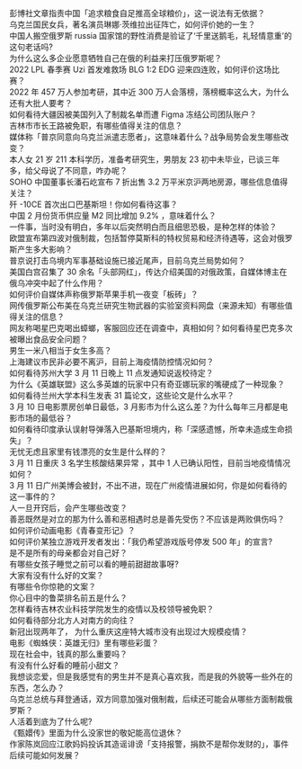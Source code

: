 彭博社文章指责中国「追求粮食自足推高全球粮价」，这一说法有无依据？  
乌克兰国民女兵，著名演员琳娜·茨维拉出征阵亡，如何评价她的一生？  
中国人搬空俄罗斯 russia 国家馆的野性消费是验证了‘千里送鹅毛，礼轻情意重’的这句老话吗?  
为什么这么多企业愿意牺牲自己在俄的利益来打压俄罗斯呢？  
2022 LPL 春季赛 Uzi 首发难救场 BLG 1:2 EDG 迎来四连败，如何评价这场比赛？  
2022 年 457 万人参加考研，其中近 300 万人会落榜，落榜概率这么大，为什么还有大批人要考？  
如何看待大疆因被美国列入了制裁名单而遭 Figma 冻结公司团队账户？  
吉林市市长王路被免职，有哪些值得关注的信息？  
媒体称「普京同意向乌克兰派遣志愿者」，这意味着什么？战争局势会发生哪些改变？  
本人女 21 岁 211 本科学历，准备考研究生，男朋友 23 初中未毕业，已谈三年多，给父母说了不同意，咋办呢？  
SOHO 中国董事长潘石屹宣布 7 折出售 3.2 万平米京沪两地房源，哪些信息值得关注？  
歼 -10CE 首次出口巴基斯坦！你如何看待这事？  
中国 2 月份货币供应量 M2 同比增加 9.2% ，意味着什么？  
一件事，当时没有明白，多年以后突然明白而且细思恐极，是种怎样的体验？  
欧盟宣布第四波对俄制裁，包括暂停莫斯科的特权贸易和经济待遇等，这会对俄罗斯产生多大影响？  
普京说打击乌境内军事基础设施已接近尾声，目前乌克兰局势如何？  
美国白宫召集了 30 余名「头部网红」，传达介绍美国的对俄政策，自媒体博主在俄乌冲突中起了什么作用？  
如何评价自媒体声称俄罗斯苹果手机一夜变「板砖」？  
网传俄罗斯公布美在乌克兰研究生物武器的实验室资料网盘（来源未知）有哪些值得关注的信息？  
网友称喝星巴克喝出蟑螂，客服回应还在调查中，真相如何？如何看待星巴克多次被曝出食品安全问题？  
男生一米八相当于女生多高？  
上海建议市民非必要不离沪，目前上海疫情防控情况如何？  
如何看待苏州大学 3 月 11 日晚上 11 点发通知说返校待定？  
为什么《英雄联盟》这么多英雄的玩家中只有奇亚娜玩家的嘴硬成了一种现象？  
如何看待兰州大学本科生发表 31 篇论文，这些论文是什么水平？  
3 月 10 日电影票房创单日最低，3 月影市为什么这么差？为什么每年三月都是电影市场的最低谷？  
如何看待印度承认误射导弹落入巴基斯坦境内，称「深感遗憾，所幸未造成生命损失」？  
无忧无虑且家里有钱漂亮的女生是什么样的？  
3 月 11 日重庆 3 名学生核酸结果异常 ，其中 1 人已确认阳性，目前当地疫情情况如何？  
3 月 11 日广州美博会被封，不出不进，现在广州疫情进展如何，你是如何看待的这一事件的？  
人一旦开窍后，会产生哪些改变？  
善恶既然是对立的那为什么善和恶相遇时总是善先受伤？不应该是两败俱伤吗？  
如何评价动画电影《青春变形记》？  
如何评价某独立游戏开发者发出：「我仍希望游戏版号停发 500 年」的宣言?  
是不是所有的母亲都会对自己好？  
有哪些女孩子睡觉之前可以看的睡前甜甜故事呀?  
大家有没有什么好的文案？  
有哪些令你惊艳的文案？  
你心目中的鲁菜排名前五是什么？  
怎样看待吉林农业科技学院发生的疫情以及校领导被免职？  
如何看待部分北方人对南方的向往？  
新冠出现两年了， 为什么重庆这座特大城市没有出现过大规模疫情？  
电影《蜘蛛侠：英雄无归》里有哪些彩蛋？  
现在社会中，钱真的那么重要吗？  
有没有什么好看的睡前小甜文？  
我想谈恋爱，但是我感觉有的男生并不是真心喜欢我，而是我的外貌等一些外在的东西，怎么办？  
乌克兰总统与拜登通话，双方同意加强对俄制裁，后续还可能会从哪些方面制裁俄罗斯？  
人活着到底为了什么呢?  
《甄嬛传》里面为什么没家世的敬妃能高位退休？  
作家陈岚回应江歌妈妈投诉其造谣诽谤「支持报警，捐款不是帮你发财的」，事件后续可能如何发展？  
